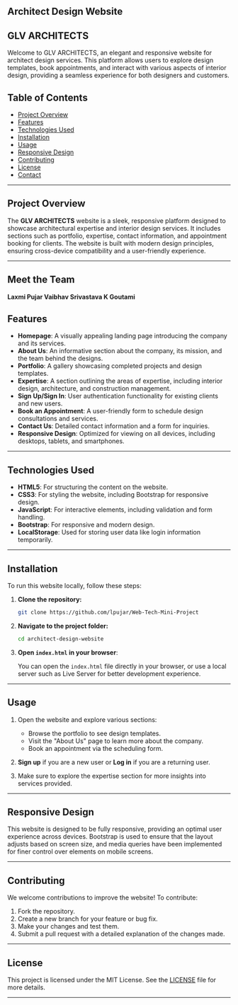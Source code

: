 ## Architect Design Website

## GLV ARCHITECTS

Welcome to GLV ARCHITECTS, an elegant and responsive website for architect design services. This platform allows users to explore design templates, book appointments, and interact with various aspects of interior design, providing a seamless experience for both designers and customers.

## Table of Contents
- [Project Overview](#project-overview)
- [Features](#features)
- [Technologies Used](#technologies-used)
- [Installation](#installation)
- [Usage](#usage)
- [Responsive Design](#responsive-design)
- [Contributing](#contributing)
- [License](#license)
- [Contact](#contact)

---

## Project Overview

The **GLV ARCHITECTS** website is a sleek, responsive platform designed to showcase architectural expertise and interior design services. It includes sections such as portfolio, expertise, contact information, and appointment booking for clients. The website is built with modern design principles, ensuring cross-device compatibility and a user-friendly experience.

---

## Meet the Team
**Laxmi Pujar
  Vaibhav Srivastava
  K Goutami**


## Features

- **Homepage**: A visually appealing landing page introducing the company and its services.
- **About Us**: An informative section about the company, its mission, and the team behind the designs.
- **Portfolio**: A gallery showcasing completed projects and design templates.
- **Expertise**: A section outlining the areas of expertise, including interior design, architecture, and construction management.
- **Sign Up/Sign In**: User authentication functionality for existing clients and new users.
- **Book an Appointment**: A user-friendly form to schedule design consultations and services.
- **Contact Us**: Detailed contact information and a form for inquiries.
- **Responsive Design**: Optimized for viewing on all devices, including desktops, tablets, and smartphones.

---

## Technologies Used

- **HTML5**: For structuring the content on the website.
- **CSS3**: For styling the website, including Bootstrap for responsive design.
- **JavaScript**: For interactive elements, including validation and form handling.
- **Bootstrap**: For responsive and modern design.
- **LocalStorage**: Used for storing user data like login information temporarily.

---

## Installation

To run this website locally, follow these steps:

1. **Clone the repository:**

   ```bash
   git clone https://github.com/lpujar/Web-Tech-Mini-Project
   ```

2. **Navigate to the project folder:**

   ```bash
   cd architect-design-website
   ```

3. **Open `index.html` in your browser**:

   You can open the `index.html` file directly in your browser, or use a local server such as Live Server for better development experience.

---

## Usage

1. Open the website and explore various sections:
   - Browse the portfolio to see design templates.
   - Visit the "About Us" page to learn more about the company.
   - Book an appointment via the scheduling form.
   
2. **Sign up** if you are a new user or **Log in** if you are a returning user.

3. Make sure to explore the expertise section for more insights into services provided.

---

## Responsive Design

This website is designed to be fully responsive, providing an optimal user experience across devices. Bootstrap is used to ensure that the layout adjusts based on screen size, and media queries have been implemented for finer control over elements on mobile screens.

---

## Contributing

We welcome contributions to improve the website! To contribute:

1. Fork the repository.
2. Create a new branch for your feature or bug fix.
3. Make your changes and test them.
4. Submit a pull request with a detailed explanation of the changes made.

---

## License

This project is licensed under the MIT License. See the [LICENSE](LICENSE) file for more details.

---

